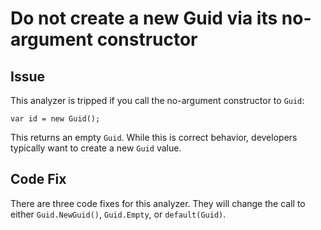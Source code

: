 # Do not create a new Guid via its no-argument constructor

## Issue

This analyzer is tripped if you call the no-argument constructor to `Guid`:

```
var id = new Guid();
```

This returns an empty `Guid`. While this is correct behavior, developers typically want to create a new `Guid` value.

## Code Fix

There are three code fixes for this analyzer. They will change the call to either `Guid.NewGuid()`, `Guid.Empty`, or `default(Guid)`.